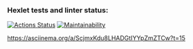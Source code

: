 ### Hexlet tests and linter status:
[![Actions Status](https://github.com/Oxana-Sorokina/frontend-project-44/actions/workflows/hexlet-check.yml/badge.svg)](https://github.com/Oxana-Sorokina/frontend-project-44/actions)
[![Maintainability](https://api.codeclimate.com/v1/badges/e9c9ab751a2d716722c3/maintainability)](https://codeclimate.com/github/Oxana-Sorokina/frontend-project-44/maintainability)

https://asciinema.org/a/ScjmxKdu8LHADGtIYYpZmZTCw?t=15
